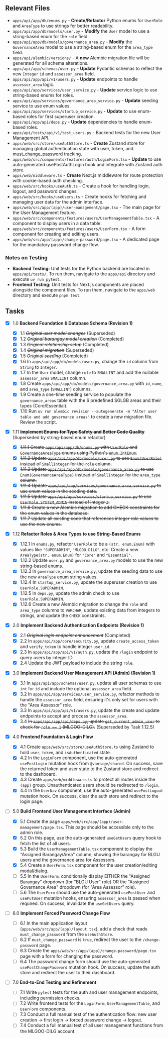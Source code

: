 ## Relevant Files

- `apps/api/app/db/enums.py` - **Create/Refactor** Python enums for `UserRole` and `AreaType` to use strings for better readability.
- `apps/api/app/db/models/user.py` - **Modify** the `User` model to use a string-based enum for the `role` field.
- `apps/api/app/db/models/governance_area.py` - **Modify** the `GovernanceArea` model to use a string-based enum for the `area_type` field.
- `apps/api/alembic/versions/` - A **new** Alembic migration file will be generated for all schema alterations.
- `apps/api/app/schemas/user.py` - **Update** Pydantic schemas to reflect the new `Integer` `id` and `assessor_area` field.
- `apps/api/app/api/v1/users.py` - **Update** endpoints to handle `assessor_area` logic.
- `apps/api/app/services/user_service.py` - **Update** service logic to use string-based enums for roles.
- `apps/api/app/services/governance_area_service.py` - **Update** seeding service to use enum values.
- `apps/api/app/services/startup_service.py` - **Update** to use enum-based roles for first superuser creation.
- `apps/api/app/api/deps.py` - **Update** dependencies to handle enum-based roles.
- `apps/api/tests/api/v1/test_users.py` - Backend tests for the new User Management API.
- `apps/web/src/store/useAuthStore.ts` - **Create** Zustand store for managing global authentication state with user, token, and must_change_password tracking.
- `apps/web/src/components/features/auth/LoginForm.tsx` - **Update** to use auto-generated usePostAuthLogin hook and integrate with Zustand auth store.
- `apps/web/middleware.ts` - **Create** Next.js middleware for route protection with cookie-based auth checking.
- `apps/web/src/hooks/useAuth.ts` - Create a hook for handling login, logout, and password changes.
- `apps/web/src/hooks/useUsers.ts` - Create hooks for fetching and managing user data for the admin interface.
- `apps/web/src/app/(app)/user-management/page.tsx` - The main page for the User Management feature.
- `apps/web/src/components/features/users/UserManagementTable.tsx` - A component to display users in a data table.
- `apps/web/src/components/features/users/UserForm.tsx` - A form component for creating and editing users.
- `apps/web/src/app/(app)/change-password/page.tsx` - A dedicated page for the mandatory password change flow.

### Notes on Testing

- **Backend Testing:** Unit tests for the Python backend are located in `apps/api/tests/`. To run them, navigate to the `apps/api` directory and execute `uv run pytest`.
- **Frontend Testing:** Unit tests for Next.js components are placed alongside the component files. To run them, navigate to the `apps/web` directory and execute `pnpm test`.

## Tasks

- [x] 1.0 **Backend Foundation & Database Schema (Revision 1)**

  - [x] 1.1 ~~_Original user model changes_~~ (Superseded)
  - [x] 1.2 ~~_Original barangay model creation_~~ (Completed)
  - [x] 1.3 ~~_Original relationship setup_~~ (Completed)
  - [x] 1.4 ~~_Original migration_~~ (Superseded)
  - [x] 1.5 ~~_Original seeding_~~ (Completed)
  - [x] 1.6 In `apps/api/app/db/models/user.py`, change the `id` column from `String` to `Integer`.
  - [x] 1.7 In the `User` model, change `role` to `SMALLINT` and add the nullable `assessor_area` `SMALLINT` column.
  - [x] 1.8 Create `apps/api/app/db/models/governance_area.py` with `id`, `name`, and `area_type` (`SMALLINT`) columns.
  - [x] 1.9 Create a one-time seeding service to populate the `governance_areas` table with the 6 predefined SGLGB areas and their types (Core/Essential).
  - [x] 1.10 Run `uv run alembic revision --autogenerate -m "Alter user table and add governance areas"` to create a new migration file. Review the script.

- [x] 1.11 ~~**Implement Enums for Type Safety and Better Code Quality**~~ (Superseded by string-based enum refactor)

  - [x] ~~1.11.1 Create `apps/api/app/db/enums.py` with `UserRole` and `GovernanceAreaType` enums using Python's `enum.IntEnum`.~~
  - [x] ~~1.11.2 Update `apps/api/app/db/models/user.py` to use `Enum(UserRole)` instead of `SmallInteger` for the `role` column.~~
  - [x] ~~1.11.3 Update `apps/api/app/db/models/governance_area.py` to use `Enum(GovernanceAreaType)` instead of `SmallInteger` for the `area_type` column.~~
  - [x] ~~1.11.4 Update `apps/api/app/services/governance_area_service.py` to use enum values in the seeding data.~~
  - [x] ~~1.11.5 Update `apps/api/app/services/startup_service.py` to use `UserRole.SYSTEM_ADMIN` instead of integer `3`.~~
  - [x] ~~1.11.6 Create a new Alembic migration to add CHECK constraints for the enum values in the database.~~
  - [x] ~~1.11.7 Update all existing code that references integer role values to use the new enums.~~

- [x] 1.12 **Refactor Roles & Area Types to use String-Based Enums**

  - [x] 1.12.1 In `enums.py`, refactor `UserRole` to be a `(str, enum.Enum)` with values like `"SUPERADMIN"`, `"MLGOO_DILG"`, etc. Create a new `AreaType(str, enum.Enum)` for `"Core"` and `"Essential"`.
  - [x] 1.12.2 Update `user.py` and `governance_area.py` models to use the new string-based enums.
  - [x] 1.12.3 In `governance_area_service.py`, update the seeding data to use the new `AreaType` enum string values.
  - [x] 1.12.4 In `startup_service.py`, update the superuser creation to use `UserRole.SUPERADMIN`.
  - [x] 1.12.5 In `deps.py`, update the admin check to use `UserRole.SUPERADMIN`.
  - [x] 1.12.6 Create a new Alembic migration to change the `role` and `area_type` columns to `VARCHAR`, update existing data from integers to strings, and update the `CHECK` constraints.

- [x] 2.0 **Implement Backend Authentication Endpoints (Revision 1)**

  - [x] 2.1 ~~_Original login endpoint enhancement_~~ (Completed)
  - [x] 2.2 In `apps/api/app/core/security.py`, update `create_access_token` and `verify_token` to handle integer `user_id`.
  - [x] 2.3 In `apps/api/app/api/v1/auth.py`, update the `/login` endpoint to query users by integer ID.
  - [x] 2.4 Update the JWT payload to include the string `role`.

- [x] 3.0 **Implement Backend User Management API (Admin) (Revision 1)**

  - [x] 3.1 In `apps/api/app/schemas/user.py`, update all user schemas to use `int` for `id` and include the optional `assessor_area` field.
  - [x] 3.2 In `apps/api/app/services/user_service.py`, refactor methods to handle the `assessor_area` field, ensuring it's only set for users with the "Area Assessor" role.
  - [x] 3.3 In `apps/api/app/api/v1/users.py`, update the create and update endpoints to accept and process the `assessor_area`.
  - [x] 3.4 ~~In `apps/api/app/api/deps.py`, update `get_current_admin_user` to check for `role == 1` (MLGOO-DILG).~~ (Superseded by Task 1.12.5)

- [x] 4.0 **Frontend Foundation & Login Flow**

  - [x] 4.1 Create `apps/web/src/store/useAuthStore.ts` using Zustand to hold `user`, `token`, and `isAuthenticated` state.
  - [x] 4.2 In the `LoginForm` component, use the auto-generated `usePostLogin` mutation hook from `@vantage/shared`. On success, save the returned token and user state to the Zustand store and redirect to the dashboard.
  - [x] 4.3 Create `apps/web/middleware.ts` to protect all routes inside the `(app)` group. Unauthenticated users should be redirected to `/login`.
  - [x] 4.4 In the `UserNav` component, use the auto-generated `usePostLogout` mutation hook. On success, clear the auth store and redirect to the login page.

- [ ] 5.0 **Build Frontend User Management Interface (Admin)**

  - [x] 5.1 Create the page `apps/web/src/app/(app)/user-management/page.tsx`. This page should be accessible only to the admin role.
  - [x] 5.2 On this page, use the auto-generated `useGetUsers` query hook to fetch the list of all users.
  - [x] 5.3 Build the `UserManagementTable.tsx` component to display the "Assigned Barangay/Area" column, showing the barangay for BLGU users and the governance area for Assessors.
  - [x] 5.4 Create a `UserForm.tsx` component for the user creation/editing modal/dialog.
  - [ ] 5.5 In the `UserForm`, conditionally display EITHER the "Assigned Barangay" dropdown (for "BLGU User" role) OR the "Assigned Governance Area" dropdown (for "Area Assessor" role).
  - [ ] 5.6 The `UserForm` should use the auto-generated `usePostUser` and `usePutUser` mutation hooks, ensuring `assessor_area` is passed when required. On success, invalidate the `useGetUsers` query.

- [ ] 6.0 **Implement Forced Password Change Flow**

  - [ ] 6.1 In the main application layout (`apps/web/src/app/(app)/layout.tsx`), add a check that reads `must_change_password` from the `useAuthStore`.
  - [ ] 6.2 If `must_change_password` is `true`, redirect the user to the `/change-password` page.
  - [ ] 6.3 Create the `apps/web/src/app/(app)/change-password/page.tsx` page with a form for changing the password.
  - [ ] 6.4 The password change form should use the auto-generated `usePostChangePassword` mutation hook. On success, update the auth store and redirect the user to their dashboard.

- [ ] 7.0 **End-to-End Testing and Refinement**
  - [ ] 7.1 Write `pytest` tests for the auth and user management endpoints, including permission checks.
  - [ ] 7.2 Write frontend tests for the `LoginForm`, `UserManagementTable`, and `UserForm` components.
  - [ ] 7.3 Conduct a full manual test of the authentication flow: new user creation -> first login -> forced password change -> logout.
  - [ ] 7.4 Conduct a full manual test of all user management functions from the MLGOO-DILG account.
